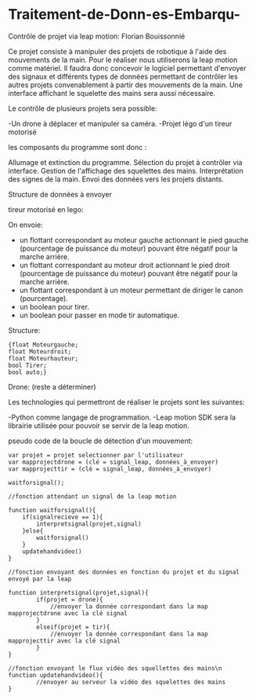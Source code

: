 # Traitement-de-Donn-es-Embarqu-

Contrôle de projet via leap motion:             Florian Bouissonnié

Ce projet consiste à manipuler des projets de robotique à l'aide des mouvements de la main.
Pour le réaliser nous utiliserons la leap motion comme matériel.
Il faudra donc concevoir le logiciel permettant d'envoyer des signaux et différents types de données permettant
de contrôler les autres projets convenablement à partir des mouvements de la main.
Une interface affichant le squelette des mains sera aussi nécessaire.

Le contrôle de plusieurs projets sera possible:

-Un drone à déplacer et manipuler sa caméra.
-Projet légo d'un tireur motorisé

les composants du programme sont donc :

Allumage et extinction du programme.
Sélection du projet à contrôler via interface.
Gestion de l'affichage des squelettes des mains.
Interprétation des signes de la main.
Envoi des données vers les projets distants.


Structure de données à envoyer

tireur motorisé en lego:

On envoie: 
- un flottant correspondant au moteur gauche actionnant le pied gauche (pourcentage de puissance du moteur) pouvant être négatif pour la marche arrière.
- un flottant correspondant au moteur droit actionnant le pied droit (pourcentage de puissance du moteur) pouvant être négatif pour la marche arrière.
- un flottant correspondant à un moteur permettant de diriger le canon (pourcentage).
- un boolean pour tirer.
- un boolean pour passer en mode tir automatique.

Structure:

	{float Moteurgauche;
 	float Moteurdroit;
 	float Moteurhauteur;
 	bool Tirer;
 	bool auto;}


 Drone: (reste a déterminer)


Les technologies qui permettront de réaliser le projets sont les suivantes:

-Python comme langage de programmation.
-Leap motion SDK sera la librairie utilisée pour pouvoir se servir de la leap motion.


pseudo code de la boucle de détection d'un mouvement:

	var projet = projet selectionner par l'utilisateur
	var mapprojectdrone = (clé = signal_leap, données_à_envoyer)
	var mapprojecttir = (clé = signal_leap, données_à_envoyer)

	waitforsignal();

	//fonction attendant un signal de la leap motion

	function waitforsignal(){
		if(signalrecieve == 1){
			interpretsignal(projet,signal)
		}else{
			waitforsignal()
		}
		updatehandvideo()
	}

	//fonction envoyant des données en fonction du projet et du signal envoyé par la leap

	function interpretsignal(projet,signal){
    		if(projet = drone){
        		//envoyer la donnée correspondant dans la map mapprojectdrone avec la clé signal
    		}
    		elseif(projet = tir){
        		//envoyer la donnée correspondant dans la map mapprojecttir avec la clé signal
    		}
	}

	//fonction envoyant le flux vidéo des squellettes des mains\n
	function updatehandvideo(){
    		//envoyer au serveur la vidéo des squelettes des mains
	}

